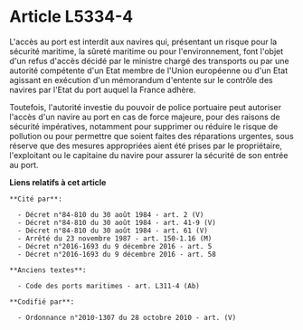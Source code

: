 # Article L5334-4

L'accès au port est interdit aux navires qui, présentant un risque pour la sécurité maritime, la sûreté maritime ou pour
l'environnement, font l'objet d'un refus d'accès décidé par le ministre chargé des transports ou par une autorité compétente
d'un Etat membre de l'Union européenne ou d'un Etat agissant en exécution d'un mémorandum d'entente sur le contrôle des
navires par l'Etat du port auquel la France adhère.

Toutefois, l'autorité investie du pouvoir de police portuaire peut autoriser l'accès d'un navire au port en cas de force
majeure, pour des raisons de sécurité impératives, notamment pour supprimer ou réduire le risque de pollution ou pour
permettre que soient faites des réparations urgentes, sous réserve que des mesures appropriées aient été prises par le
propriétaire, l'exploitant ou le capitaine du navire pour assurer la sécurité de son entrée au port.

**Liens relatifs à cet article**

	**Cité par**:

	  - Décret n°84-810 du 30 août 1984 - art. 2 (V)
	  - Décret n°84-810 du 30 août 1984 - art. 41-9 (V)
	  - Décret n°84-810 du 30 août 1984 - art. 61 (V)
	  - Arrêté du 23 novembre 1987 - art. 150-1.16 (M)
	  - Décret n°2016-1693 du 9 décembre 2016 - art. 5
	  - Décret n°2016-1693 du 9 décembre 2016 - art. 58

	**Anciens textes**:

	  - Code des ports maritimes - art. L311-4 (Ab)

	**Codifié par**:

	  - Ordonnance n°2010-1307 du 28 octobre 2010 - art. (V)
